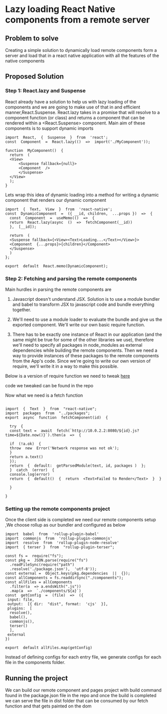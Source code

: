 #  Lazy loading React Native components from a remote server




## Problem to solve

Creating a simple solution to dynamically load remote components form a server and load that in a react native application with all the features of the native components

## Proposed Solution



### Step 1: React.lazy and Suspense

React already have a solution to help us with lazy loading of the components and we are going to make use of that in and efficient manner,React.Suspense. React.lazy takes in a promise that will resolve to a component function (or class) and returns a component that can be rendered within a <React.Suspense> component. Main aim of these components is to support dynamic imports

```
import  React,  {  Suspense  }  from  'react';
const  Component  =  React.lazy(()  =>  import('./MyComponent'));

function  MyComponent()  {
  return  (
  <View>
	  <Suspense fallback={null}>
	  <Component  />
	  </Suspense>
  </View>
  );
}
```

Lets wrap this idea of dynamic loading into a method  for writing a dynamic component  that renders our dynamic component 

```import  React,  { useMemo,  Suspense  }  from  'react';
import  {  Text,  View  }  from  'react-native';
const  DynamicComponent  =  ({ __id, children,  ...props })  =>  {
  const  Component  =  useMemo(()  =>  {
  return  React.lazy(async  ()  =>  fetchComponent(__id))
  },  [__id]);

  return  (
  <Suspense fallback={<View><Text>Loading...</Text></View>}>
  <Component  {...props}>{children}</Component>
  </Suspense>
  )
};

export  default  React.memo(DynamicComponent);
```
###  Step 2: Fetching and parsing the remote components

Main hurdles in parsing the remote components are 

1.  Javascript doesn't understand JSX. Solution is to use a module bundler and babel to transform JSX to javascript code and bundle everything together. 

2.  We'll need to use a module loader to evaluate the bundle and give us the exported component. We'll write our own basic  require  function.

4.  There has to be exactly one instance of  React  in our application (and the same might be true for some of the other libraries we use), therefore we'll need to specify all packages in node_modules as external dependencies while building the remote components. Then we need a way to provide instances of these packages to the remote components from the App's code. Since we're going to write our own version of  require, we'll write it in a way to make this possible.

Below is a version of  require  function we need to tweak  [here](https://michelenasti.com/2018/10/02/let-s-write-a-simple-version-of-the-require-function.html)

code we tweaked can be found in the repo

Now what we need is a fetch function 

```

import  {  Text  }  from  "react-native";
import  packages  from  "../packages";
export  async  function  fetchComponent(id)  {

  try  {
  const text =  await  fetch(`http://10.0.2.2:8080/${id}.js?time=${Date.now()}`).then(a  =>  {

  if  (!a.ok)  {
  throw  new  Error('Network response was not ok');
  }
  return a.text()
  });
  return  {  default:  getParsedModule(text, id, packages )  };
  }  catch  (error)  {
  console.log(error)
  return  {  default()  {  return  <Text>Failed to Render</Text>  }  }

  }

}
```


### Setting up the remote components project

Once the client side is completed we need our remote components setup ,We  choose rollup as our bundler and configured as below

```
import  babel  from  'rollup-plugin-babel'
import  commonjs  from  'rollup-plugin-commonjs'
import  resolve  from  'rollup-plugin-node-resolve'
import  { terser }  from  "rollup-plugin-terser";

const fs =  require("fs");
const pkg =  JSON.parse(require("fs")
  .readFileSync(require("path")
  .resolve('./package.json'),  'utf-8'));
const external =  Object.keys(pkg.dependencies  ||  {});
const allComponents = fs.readdirSync("./components");
const allFiles = allComponents
  .filter(a  => a.endsWith(".js"))
  .map(a  =>  `./components/${a}`)
const  getConfig  =  (file)  =>  ({
 input: file,
 output:  [{ dir:  "dist", format:  'cjs'  }],
 plugins:  [
  resolve(),
  babel(),
  commonjs(),
  terser()
  ],
 external
})

export  default allFiles.map(getConfig)
```


Instead of defining configs for each entry file, we generate configs for each file in the components folder.


## Running the project

We can build our remote component and pages project with build command found in the package.json file in the repo and once the build is completed we can serve the file in dist folder that can be consumed by our fetch function and that gets painted on the dom
